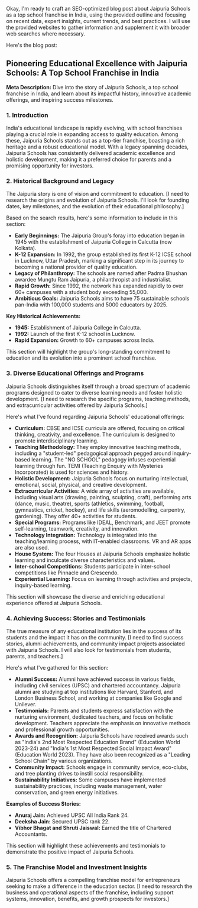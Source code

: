 Okay, I'm ready to craft an SEO-optimized blog post about Jaipuria Schools as a top school franchise in India, using the provided outline and focusing on recent data, expert insights, current trends, and best practices. I will use the provided websites to gather information and supplement it with broader web searches where necessary.

Here's the blog post:

## Pioneering Educational Excellence with Jaipuria Schools: A Top School Franchise in India

**Meta Description:** Dive into the story of Jaipuria Schools, a top school franchise in India, and learn about its impactful history, innovative academic offerings, and inspiring success milestones.

### 1. Introduction

India's educational landscape is rapidly evolving, with school franchises playing a crucial role in expanding access to quality education. Among these, Jaipuria Schools stands out as a top-tier franchise, boasting a rich heritage and a robust educational model. With a legacy spanning decades, Jaipuria Schools has consistently delivered academic excellence and holistic development, making it a preferred choice for parents and a promising opportunity for investors.

### 2. Historical Background and Legacy

The Jaipuria story is one of vision and commitment to education. [I need to research the origins and evolution of Jaipuria Schools. I'll look for founding dates, key milestones, and the evolution of their educational philosophy.]

Based on the search results, here's some information to include in this section:

*   **Early Beginnings:** The Jaipuria Group's foray into education began in 1945 with the establishment of Jaipuria College in Calcutta (now Kolkata).
*   **K-12 Expansion:** In 1992, the group established its first K-12 ICSE school in Lucknow, Uttar Pradesh, marking a significant step in its journey to becoming a national provider of quality education.
*   **Legacy of Philanthropy:** The schools are named after Padma Bhushan awardee Mungtu Ram Jaipuria, a philanthropist and industrialist.
*   **Rapid Growth:** Since 1992, the network has expanded rapidly to over 60+ campuses with a student body exceeding 55,000.
*   **Ambitious Goals:** Jaipuria Schools aims to have 75 sustainable schools pan-India with 100,000 students and 5000 educators by 2025.

**Key Historical Achievements:**

*   **1945:** Establishment of Jaipuria College in Calcutta.
*   **1992:** Launch of the first K-12 school in Lucknow.
*   **Rapid Expansion:** Growth to 60+ campuses across India.

This section will highlight the group's long-standing commitment to education and its evolution into a prominent school franchise.

### 3. Diverse Educational Offerings and Programs

Jaipuria Schools distinguishes itself through a broad spectrum of academic programs designed to cater to diverse learning needs and foster holistic development. [I need to research the specific programs, teaching methods, and extracurricular activities offered by Jaipuria Schools.]

Here's what I've found regarding Jaipuria Schools' educational offerings:

*   **Curriculum:** CBSE and ICSE curricula are offered, focusing on critical thinking, creativity, and excellence. The curriculum is designed to promote interdisciplinary learning.
*   **Teaching Methodology:** They employ innovative teaching methods, including a "student-led" pedagogical approach pegged around inquiry-based learning. The "NO SCHOOL" pedagogy infuses experiential learning through fun. TEMI (Teaching Enquiry with Mysteries Incorporated) is used for sciences and history.
*   **Holistic Development:** Jaipuria Schools focus on nurturing intellectual, emotional, social, physical, and creative development.
*   **Extracurricular Activities:** A wide array of activities are available, including visual arts (drawing, painting, sculpting, craft), performing arts (dance, music, theatre), sports (athletics, swimming, football, gymnastics, cricket, hockey), and life skills (aeromodelling, carpentry, gardening). They offer 40+ activities for students.
*   **Special Programs:** Programs like IDEAL, Benchmark, and JEET promote self-learning, teamwork, creativity, and innovation.
*   **Technology Integration:** Technology is integrated into the teaching/learning process, with IT-enabled classrooms. VR and AR apps are also used.
*   **House System:** The four Houses at Jaipuria Schools emphasize holistic learning and inculcate diverse characteristics and values.
*   **Inter-school Competitions:** Students participate in inter-school competitions like Pinnacle and Crescendo.
*   **Experiential Learning:** Focus on learning through activities and projects, inquiry-based learning.

This section will showcase the diverse and enriching educational experience offered at Jaipuria Schools.

### 4. Achieving Success: Stories and Testimonials

The true measure of any educational institution lies in the success of its students and the impact it has on the community. [I need to find success stories, alumni achievements, and community impact projects associated with Jaipuria Schools. I will also look for testimonials from students, parents, and teachers.]

Here's what I've gathered for this section:

*   **Alumni Success:** Alumni have achieved success in various fields, including civil services (UPSC) and chartered accountancy. Jaipuria alumni are studying at top institutions like Harvard, Stanford, and London Business School, and working at companies like Google and Unilever.
*   **Testimonials:** Parents and students express satisfaction with the nurturing environment, dedicated teachers, and focus on holistic development. Teachers appreciate the emphasis on innovative methods and professional growth opportunities.
*   **Awards and Recognition:** Jaipuria Schools have received awards such as "India's 2nd Most Respected Education Brand" (Education World 2023-24) and "India's 1st Most Respected Social Impact Award" (Education World 2023). They have also been recognized as a "Leading School Chain" by various organizations.
*   **Community Impact:** Schools engage in community service, eco-clubs, and tree planting drives to instill social responsibility.
*   **Sustainability Initiatives:** Some campuses have implemented sustainability practices, including waste management, water conservation, and green energy initiatives.

**Examples of Success Stories:**

*   **Anuraj Jain:** Achieved UPSC All India Rank 24.
*   **Deeksha Jain:** Secured UPSC rank 22.
*   **Vibhor Bhagat and Shruti Jaiswal:** Earned the title of Chartered Accountants.

This section will highlight these achievements and testimonials to demonstrate the positive impact of Jaipuria Schools.

### 5. The Franchise Model and Investment Insights

Jaipuria Schools offers a compelling franchise model for entrepreneurs seeking to make a difference in the education sector. [I need to research the business and operational aspects of the franchise, including support systems, innovation, benefits, and growth prospects for investors.]

